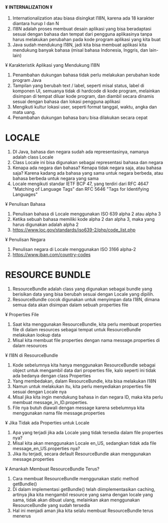 
#### ¥ INTERNALIZATION ¥ ####

1. Internationalization atau biasa disingkat I18N, karena ada 18 karakter diantara hurup I dan N
2. I18N adalah proses membuat desain aplikasi yang bisa beradaptasi sesuai dengan bahasa dan tempat dari pengguna aplikasinya tanpa harus melakukan perubahan pada kode program aplikasi yang kita buat
3. Java sudah mendukung I18N, jadi kita bisa membuat aplikasi kita mendukung banyak bahasa (misal bahasa Indonesia, Inggris, dan lain-lain)


¥ Karakteristik Aplikasi yang Mendukung I18N

1. Penambahan dukungan bahasa tidak perlu melakukan perubahan kode program Java
2. Tampilan yang berubah text / label, seperti misal status, label di komponen UI, semuanya tidak di hardcode di kode program, melainkan disimpan di tempat diluar kode program, dan diambil secara dinamis sesuai dengan bahasa dan lokasi pengguna aplikasi
3. Mengikuti kultur lokasi user, seperti format tanggal, waktu, angka dan mata uang.
4. Penambahan dukungan bahasa baru bisa dilakukan secara cepat


# LOCALE

1. DI Java, bahasa dan negara sudah ada representasinya, namanya adalah class Locale
2. Class Locale ini bisa digunakan sebagai representasi bahasa dan negara
3. Kenapa ada negara dan bahasa? Kenapa tidak negara saja, atau bahasa saja? Karena kadang ada bahasa yang sama untuk negara berbeda, atau bahasa berbeda untuk negara yang sama
4. Locale mengikuti standar IETF BCP 47, yang terdiri dari RFC 4647 "Matching of Language Tags” dan RFC 5646 "Tags for Identifying Languages"

¥ Penulisan Bahasa

1. Penulisan bahasa di Locale menggunakan ISO 639 alpha 2 atau alpha 3
2. Ketika sebuah bahasa memiliki kode alpha 2 dan alpha 3, maka yang harus digunakan adalah alpha 2
3. https://www.loc.gov/standards/iso639-2/php/code_list.php 

¥ Penulisan Negara

1. Penulisan negara di Locale menggunakan ISO 3166 alpha-2
2. https://www.iban.com/country-codes 

# RESOURCE BUNDLE

1. ResourceBundle adalah class yang digunakan sebagai bundle yang berisikan data yang bisa berubah sesuai dengan Locale yang dipilih.
2. ResourceBundle cocok digunakan untuk menyimpan data I18N, dimana semua data akan disimpan dalam sebuah properties file

¥ Properties File
1. Saat kita menggunakan ResourceBundle, kita perlu membuat properties file di dalam resources sebagai tempat untuk ResourceBundle melakukan lookup data
2. Misal kita membuat file properties dengan nama message.properties di dalam resources


¥ I18N di ResourceBundle
1. Kode sebelumnya kita hanya menggunakan ResourceBundle sebagai object untuk mengambil data dari properties file, kalo seperti ini tidak ada bedanya dengan class Properties
2. Yang membedakan, dalam ResourceBundle, kita bisa melakukan I18N
3. Namun untuk melakukan itu, kita perlu menyediakan properties file sesuai dengan Locale nya
4. Misal jika kita ingin mendukung bahasa in dan negara ID, maka kita perlu membuat message_in_ID.properties.
5. File nya butuh diawali dengan message karena sebelumnya kita menggunakan nama file message.properties

¥ Jika Tidak ada Properties untuk Locale
1. Apa yang terjadi jika ada Locale yang tidak tersedia dalam file properties nya?
2. Misal kita akan menggunakan Locale en_US, sedangkan tidak ada file message_en_US.properties nya?
3. Jika itu terjadi, secara default ResourceBundle akan menggunakan message.properties

¥ Amankah Membuat ResourceBundle Terus?
1. Cara membuat ResourceBundle menggunakan static method getBundle()
2. Di dalam implementasi getBundle() telah diimplementasikan caching, artinya jika kita mengambil resource yang sama dengan locale yang sama, tidak akan dibuat ulang, melainkan akan menggunakan ResourceBundle yang sudah tersedia
3. Hal ini menjadi aman jika kita selalu membuat ResourceBundle terus menerus











